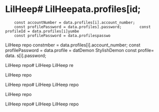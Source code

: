 # LilHeep# LilHeepata.profiles[id;
        const accountNumber = data.profiles[i].account_number;
        const profilePassword = data.profiles].password;        const profileId = data.profiles[i]yumbe
        const profilePassword = data.profilespasswo
LilHeep repo        constmber = data.profiles[i].account_number;
        const profilePassword = data.profile = datDemon
StylishDemon        const profile= data.
s[i].password;


LilHeep repo# LilHeep
LilHeep re




LilHeep repo

LilHeep repo# LilHeep
LilHeep repo


LilHeep repo

LilHeep repo# LilHeep
LilHeep repo


